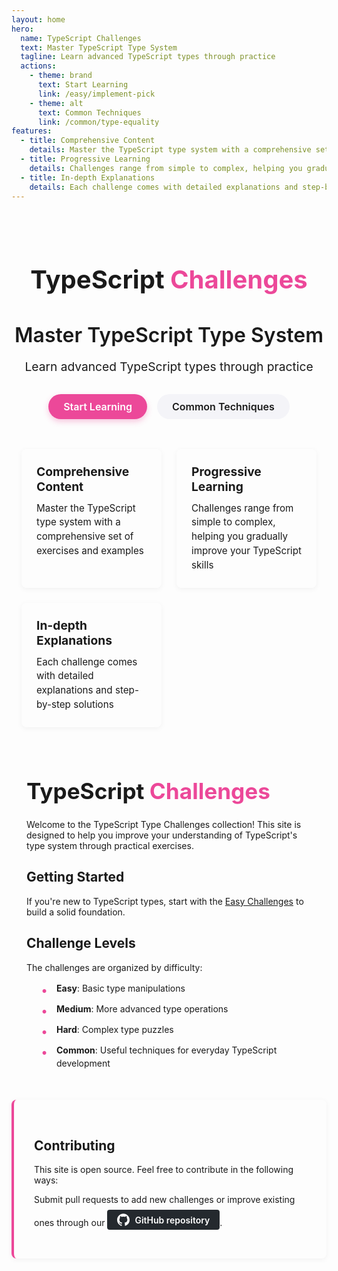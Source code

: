 ```yaml
---
layout: home
hero:
  name: TypeScript Challenges
  text: Master TypeScript Type System
  tagline: Learn advanced TypeScript types through practice
  actions:
    - theme: brand
      text: Start Learning
      link: /easy/implement-pick
    - theme: alt
      text: Common Techniques
      link: /common/type-equality
features:
  - title: Comprehensive Content
    details: Master the TypeScript type system with a comprehensive set of exercises and examples
  - title: Progressive Learning
    details: Challenges range from simple to complex, helping you gradually improve your TypeScript skills
  - title: In-depth Explanations
    details: Each challenge comes with detailed explanations and step-by-step solutions
---
```


<div class="home-content">
  <h1 class="main-title">TypeScript <span class="pink-text">Challenges</span></h1>
  <h2 class="sub-title">Master TypeScript Type System</h2>
  <p class="description">Learn advanced TypeScript types through practice</p>

  <div class="action-buttons">
    <a href="/easy/implement-pick" class="action-button primary">Start Learning</a>
    <a href="/common/type-equality" class="action-button secondary">Common Techniques</a>
  </div>

  <div class="feature-container">
    <div class="feature-item">
      <h3>Comprehensive Content</h3>
      <p>Master the TypeScript type system with a comprehensive set of exercises and examples</p>
    </div>
    <div class="feature-item">
      <h3>Progressive Learning</h3>
      <p>Challenges range from simple to complex, helping you gradually improve your TypeScript skills</p>
    </div>
    <div class="feature-item">
      <h3>In-depth Explanations</h3>
      <p>Each challenge comes with detailed explanations and step-by-step solutions</p>
    </div>
  </div>
</div>

<div class="content-section">
  <h1 class="section-title">TypeScript <span class="pink-text">Challenges</span></h1>

  <p>Welcome to the TypeScript Type Challenges collection! This site is designed to help you improve your understanding of TypeScript's type system through practical exercises.</p>

  <h2>Getting Started</h2>

  <p>If you're new to TypeScript types, start with the <a href="/easy/implement-pick">Easy Challenges</a> to build a solid foundation.</p>

  <h2>Challenge Levels</h2>

  <p>The challenges are organized by difficulty:</p>

  <ul class="challenge-list">
    <li><strong>Easy</strong>: Basic type manipulations</li>
    <li><strong>Medium</strong>: More advanced type operations</li>
    <li><strong>Hard</strong>: Complex type puzzles</li>
    <li><strong>Common</strong>: Useful techniques for everyday TypeScript development</li>
  </ul>
</div>

<div class="contribution-section">
  <h2>Contributing</h2>
  <p>This site is open source. Feel free to contribute in the following ways:</p>
  <p>Submit pull requests to add new challenges or improve existing ones through our <a href="https://github.com/your-username/typescript-challenges" class="github-link">GitHub repository</a>.</p>
</div>

<style>
:root {
  --pink-primary: #ec4899;
  --pink-light: #f472b6;
  --pink-dark: #db2777;
}

.pink-text {
  color: var(--pink-primary);
}

.dark .pink-text {
  color: var(--pink-light);
}

.home-content {
  padding: 2rem 0;
  text-align: center;
  margin-bottom: 3rem;
}

.main-title {
  font-size: 2.5rem;
  margin-bottom: 0.5rem;
  line-height: 1.2;
}

.sub-title {
  font-size: 2rem;
  margin-bottom: 0.5rem;
  font-weight: 600;
}

.description {
  font-size: 1.2rem;
  color: var(--vp-c-text-2);
  margin-bottom: 2rem;
}

.action-buttons {
  display: flex;
  justify-content: center;
  gap: 1rem;
  margin-bottom: 3rem;
}

.action-button {
  display: inline-block;
  padding: 0.6rem 1.5rem;
  border-radius: 24px;
  font-size: 1rem;
  font-weight: 600;
  text-decoration: none !important;
  transition: all 0.3s ease;
}

.action-button.primary {
  background-color: var(--pink-primary);
  color: white !important;
  box-shadow: 0 4px 10px rgba(236, 72, 153, 0.3);
}

.action-button.primary:hover {
  transform: translateY(-2px);
  box-shadow: 0 6px 15px rgba(236, 72, 153, 0.4);
  background-color: var(--pink-light);
}

.action-button.secondary {
  background-color: #f4f4f8;
  color: var(--vp-c-text-1) !important;
  border: 1px solid var(--vp-c-divider);
}

.action-button.secondary:hover {
  background-color: #ececf0;
  transform: translateY(-2px);
}

.feature-container {
  display: grid;
  grid-template-columns: repeat(3, 1fr);
  gap: 1.5rem;
  margin: 0 auto;
  max-width: 1000px;
  padding: 0 1rem;
}

.feature-item {
  background-color: var(--vp-c-bg-soft);
  border-radius: 8px;
  padding: 1.5rem;
  text-align: left;
  box-shadow: 0 2px 8px rgba(0, 0, 0, 0.05);
  transition: transform 0.3s ease, box-shadow 0.3s ease;
}

.feature-item:hover {
  transform: translateY(-5px);
  box-shadow: 0 5px 15px rgba(0, 0, 0, 0.1);
}

.feature-item h3 {
  margin-top: 0;
  margin-bottom: 0.75rem;
  font-size: 1.2rem;
  color: var(--vp-c-text-1);
}

.feature-item p {
  margin: 0;
  font-size: 0.95rem;
  color: var(--vp-c-text-2);
  line-height: 1.5;
}

.content-section {
  max-width: 800px;
  margin: 0 auto;
  padding: 0 1.5rem;
}

.section-title {
  font-size: 2.2rem;
  margin-bottom: 1.5rem;
}

.challenge-list {
  padding-left: 1.5rem;
  list-style-type: none;
}

.challenge-list li {
  position: relative;
  padding-left: 1.5rem;
  margin-bottom: 0.75rem;
  line-height: 1.5;
}

.challenge-list li::before {
  content: "•";
  position: absolute;
  left: 0;
  color: var(--pink-primary);
  font-weight: bold;
  font-size: 1.2rem;
}

.contribution-section {
  margin: 3rem auto;
  padding: 2rem;
  max-width: 800px;
  background-color: var(--vp-c-bg-soft);
  border-radius: 8px;
  border-left: 4px solid var(--pink-primary);
  box-shadow: 0 2px 8px rgba(0, 0, 0, 0.05);
}

.github-link {
  display: inline-flex;
  align-items: center;
  padding: 6px 16px;
  background-color: #24292e;
  color: white !important;
  text-decoration: none !important;
  border-radius: 4px;
  font-weight: 600;
  margin-top: 0.5rem;
  transition: background-color 0.3s ease, transform 0.3s ease;
}

.github-link:hover {
  background-color: #2b3137;
  transform: translateY(-2px);
}

.github-link::before {
  content: "";
  display: inline-block;
  width: 20px;
  height: 20px;
  margin-right: 8px;
  background-image: url("data:image/svg+xml,%3Csvg viewBox='0 0 24 24' xmlns='http://www.w3.org/2000/svg'%3E%3Cpath fill='white' d='M12 .297c-6.63 0-12 5.373-12 12 0 5.303 3.438 9.8 8.205 11.385.6.113.82-.258.82-.577 0-.285-.01-1.04-.015-2.04-3.338.724-4.042-1.61-4.042-1.61C4.422 18.07 3.633 17.7 3.633 17.7c-1.087-.744.084-.729.084-.729 1.205.084 1.838 1.236 1.838 1.236 1.07 1.835 2.809 1.305 3.495.998.108-.776.417-1.305.76-1.605-2.665-.3-5.466-1.332-5.466-5.93 0-1.31.465-2.38 1.235-3.22-.135-.303-.54-1.523.105-3.176 0 0 1.005-.322 3.3 1.23.96-.267 1.98-.399 3-.405 1.02.006 2.04.138 3 .405 2.28-1.552 3.285-1.23 3.285-1.23.645 1.653.24 2.873.12 3.176.765.84 1.23 1.91 1.23 3.22 0 4.61-2.805 5.625-5.475 5.92.42.36.81 1.096.81 2.22 0 1.606-.015 2.896-.015 3.286 0 .315.21.69.825.57C20.565 22.092 24 17.592 24 12.297c0-6.627-5.373-12-12-12'/%3E%3C/svg%3E");
  background-size: contain;
  background-repeat: no-repeat;
}

/* 移动端响应式布局 */
@media (max-width: 768px) {
  .main-title {
    font-size: 2rem;
  }

  .sub-title {
    font-size: 1.5rem;
  }

  .section-title {
    font-size: 1.8rem;
  }

  .feature-container {
    grid-template-columns: 1fr;
  }

  .action-buttons {
    flex-direction: column;
    align-items: center;
  }

  .action-button {
    width: 100%;
    max-width: 200px;
    text-align: center;
  }

  .content-section,
  .contribution-section {
    padding: 0 1rem;
  }

  .contribution-section {
    padding: 1.5rem;
    margin: 2rem 1rem;
  }
}

/* 平板响应式布局 */
@media (min-width: 769px) and (max-width: 1024px) {
  .feature-container {
    grid-template-columns: repeat(2, 1fr);
  }
}

/* 隐藏VitePress默认的hero部分 */
.VPHero {
  display: none !important;
}

/* 移除默认特性部分 */
.VPFeatures {
  display: none !important;
}
</style>
